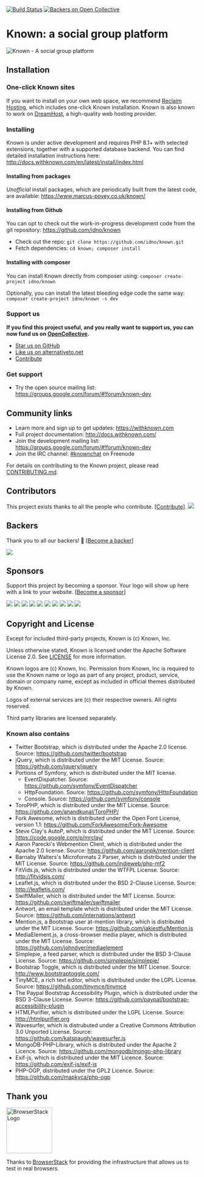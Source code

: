 [![Build Status](https://travis-ci.org/idno/known.svg?branch=master)](https://travis-ci.org/idno/known) 
[![Backers on Open Collective](https://opencollective.com/known/backers/badge.svg)](#backers) 

# Known: a social group platform

![Known - A social group platform](https://withknown.com/img/home/screens.png)

## Installation 

### One-click Known sites

If you want to install on your own web space, we recommend [Reclaim Hosting](https://portal.reclaimhosting.com/aff.php?aff=013),
which includes one-click Known installation. Known is also known to work on [DreamHost](https://dreamhost.com), a high-quality
web hosting provider.

### Installing

Known is under active development and requires PHP 8.1+ with selected extensions, together with a supported database backend. You can find detailed installation instructions here: <http://docs.withknown.com/en/latest/install/index.html>

#### Installing from packages

_Unofficial_ install packages, which are periodically built from the latest code, are available: <https://www.marcus-povey.co.uk/known/>

#### Installing from Github

You can opt to check out the work-in-progress development code from the git repository: <https://github.com/idno/known>

* Check out the repo: ```git clone https://github.com/idno/known.git```
* Fetch dependencies: ```cd known; composer install```

#### Installing with composer

You can install Known directly from composer using: ``` composer create-project idno/known ```

Optionally, you can install the latest bleeding edge code the same way: ``` composer create-project idno/known -s dev ```

### Support us

**If you find this project useful, and you really want to support us, you can now fund us on [OpenCollective](https://opencollective.com/known).**

* [Star us on GitHub](https://github.com/idno/known)
* [Like us on alternativeto.net](http://alternativeto.net/software/known/)
* [Contribute](CONTRIBUTING.md)

### Get support

* Try the open source mailing list: <https://groups.google.com/forum/#!forum/known-dev>

## Community links

* Learn more and sign up to get updates: <https://withknown.com>
* Full project documentation: <http://docs.withknown.com/>
* Join the development mailing list: <https://groups.google.com/forum/#!forum/known-dev>
* Join the IRC channel: [#knownchat](https://webchat.freenode.net/?channels=knownchat) on Freenode

For details on contributing to the Known project, please read [CONTRIBUTING.md](CONTRIBUTING.md).

## Contributors

This project exists thanks to all the people who contribute. [[Contribute](CONTRIBUTING.md)].
<a href="https://github.com/idno/known/graphs/contributors"><img src="https://opencollective.com/known/contributors.svg?width=890&button=false" /></a>


## Backers

Thank you to all our backers! 🙏 [[Become a backer](https://opencollective.com/known#backer)]

<a href="https://opencollective.com/known#backers" target="_blank"><img src="https://opencollective.com/known/backers.svg?width=890"></a>


## Sponsors

Support this project by becoming a sponsor. Your logo will show up here with a link to your website. [[Become a sponsor](https://opencollective.com/known#sponsor)]

<a href="https://opencollective.com/known/sponsor/0/website" target="_blank"><img src="https://opencollective.com/known/sponsor/0/avatar.svg"></a>
<a href="https://opencollective.com/known/sponsor/1/website" target="_blank"><img src="https://opencollective.com/known/sponsor/1/avatar.svg"></a>
<a href="https://opencollective.com/known/sponsor/2/website" target="_blank"><img src="https://opencollective.com/known/sponsor/2/avatar.svg"></a>
<a href="https://opencollective.com/known/sponsor/3/website" target="_blank"><img src="https://opencollective.com/known/sponsor/3/avatar.svg"></a>
<a href="https://opencollective.com/known/sponsor/4/website" target="_blank"><img src="https://opencollective.com/known/sponsor/4/avatar.svg"></a>
<a href="https://opencollective.com/known/sponsor/5/website" target="_blank"><img src="https://opencollective.com/known/sponsor/5/avatar.svg"></a>
<a href="https://opencollective.com/known/sponsor/6/website" target="_blank"><img src="https://opencollective.com/known/sponsor/6/avatar.svg"></a>
<a href="https://opencollective.com/known/sponsor/7/website" target="_blank"><img src="https://opencollective.com/known/sponsor/7/avatar.svg"></a>
<a href="https://opencollective.com/known/sponsor/8/website" target="_blank"><img src="https://opencollective.com/known/sponsor/8/avatar.svg"></a>
<a href="https://opencollective.com/known/sponsor/9/website" target="_blank"><img src="https://opencollective.com/known/sponsor/9/avatar.svg"></a>



## Copyright and License

Except for included third-party projects, Known is (c) Known, Inc.

Unless otherwise stated, Known is licensed under the Apache Software License 2.0. See [LICENSE](LICENSE) for more information.

Known logos are (c) Known, Inc. Permission from Known, Inc is required to use the Known name or logo as part of any
project, product, service, domain or company name, except as included in official themes distributed by Known.

Logos of external services are (c) their respective owners. All rights reserved.

Third party libraries are licensed separately.

### Known also contains

* Twitter Bootstrap, which is distributed under the Apache 2.0 license. Source: https://github.com/twitter/bootstrap
* jQuery, which is distributed under the MIT License. Source: https://github.com/jquery/jquery
* Portions of Symfony, which is distributed under the MIT license.
  * EventDispatcher. Source: https://github.com/symfony/EventDispatcher
  * HttpFoundation. Source: https://github.com/symfony/HttpFoundation
  * Console. Source: https://github.com/symfony/console
* ToroPHP, which is distributed under the MIT License. Source: https://github.com/anandkunal/ToroPHP/
* Fork Awesome, which is distributed under the Open Font License, version 1.1: https://github.com/ForkAwesome/Fork-Awesome
* Steve Clay's AutoP, which is distributed under the MIT License. Source: https://code.google.com/p/mrclay/
* Aaron Parecki's Webmention Client, which is distributed under the Apache 2.0 license. Source: https://github.com/aaronpk/mention-client
* Barnaby Walters's Microformats 2 Parser, which is distributed under the MIT License. Source: https://github.com/indieweb/php-mf2
* FitVids.js, which is distributed under the WTFPL License. Source: http://fitvidsjs.com/
* Leaflet.js, which is distributed under the BSD 2-Clause License. Source: http://leafletjs.com/ 
* SwiftMailer, which is distributed under the MIT License. Source: https://github.com/swiftmailer/swiftmailer
* Antwort, an email template which is distributed under the MIT License. Source: https://github.com/internations/antwort
* Mention.js, a Bootstrap user at-mention library, which is distributed under the MIT License. Source: https://github.com/jakiestfu/Mention.js
* MediaElement.js, a cross-browser media player, which is distributed under the MIT License. Source: https://github.com/johndyer/mediaelement
* Simplepie, a feed parser, which is distributed under the BSD 3-Clause License. Source: https://github.com/simplepie/simplepie/
* Bootstrap Toggle, which is distributed under the MIT License. Source: http://www.bootstraptoggle.com/
* TinyMCE, a rich text editor, which is distributed under the LGPL License. Source: https://github.com/tinymce/tinymce
* The Paypal Bootstrap Accessibility Plugin, which is distributed under the BSD 3-Clause License. Source: https://github.com/paypal/bootstrap-accessibility-plugin
* HTMLPurifier, which is distributed under the LGPL License. Source: http://htmlpurifier.org
* Wavesurfer, which is distrubuted under a Creative Commons Attribution 3.0 Unported License. Source: https://github.com/katspaugh/wavesurfer.js
* MongoDB-PHP-Library, which is distributed under the Apache 2 Licence. Source: https://github.com/mongodb/mongo-php-library
* Exif-js, which is distributed under the MIT Licence. Source: https://github.com/exif-js/exif-js
* PHP-OGP, distributed under the GPL2 Licence. Source: https://github.com/mapkyca/php-ogp

## Thank you

[<img src="https://user-images.githubusercontent.com/624104/52508260-d0daa180-2ba8-11e9-970c-3ef9596f6b4e.png" alt="BrowserStack Logo" width="120">](https://www.browserstack.com/)

Thanks to [BrowserStack](https://www.browserstack.com/) for providing the infrastructure that allows us to test in real browsers.
